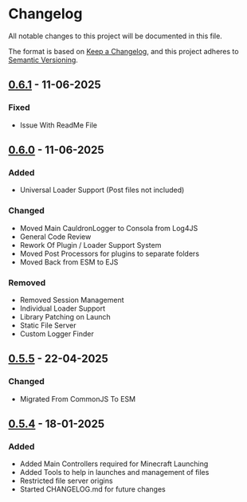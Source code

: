 # Changelog

All notable changes to this project will be documented in this file.

The format is based on [Keep a Changelog](https://keepachangelog.com/en/1.1.0/),
and this project adheres to [Semantic Versioning](https://semver.org/spec/v2.0.0.html).

## [0.6.1] - 11-06-2025
### Fixed
- Issue With ReadMe File


## [0.6.0] - 11-06-2025
### Added
- Universal Loader Support (Post files not included)

### Changed

- Moved Main CauldronLogger to Consola from Log4JS
- General Code Review
- Rework Of Plugin / Loader Support System 
- Moved Post Processors for plugins to separate folders
- Moved Back from ESM to EJS

### Removed

- Removed Session Management
- Individual Loader Support
- Library Patching on Launch
- Static File Server
- Custom Logger Finder

## [0.5.5] - 22-04-2025

### Changed

- Migrated From CommonJS To ESM

## [0.5.4] - 18-01-2025

### Added

- Added Main Controllers required for Minecraft Launching
- Added Tools to help in launches and management of files
- Restricted file server origins
- Started CHANGELOG.md for future changes

[unreleased]: https://github.com/jackcooperdev/CauldronEngine/compare/master...development
[0.6.1]: https://github.com/jackcooperdev/CauldronEngine/compare/0.6.0...0.6.1
[0.6.0]: https://github.com/jackcooperdev/CauldronEngine/compare/0.5.4...0.6.0
[0.5.4]: https://github.com/jackcooperdev/CauldronEngine/compare/0.5.3...0.5.4

[0.5.5]: https://github.com/jackcooperdev/CauldronEngine/compare/0.5.4...0.5.5
